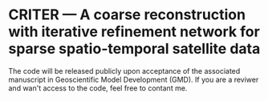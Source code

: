 # CRITER — A coarse reconstruction with iterative refinement network for sparse spatio-temporal satellite data

The code will be released publicly upon acceptance of the associated manuscript in Geoscientific Model Development (GMD). If you are a reviwer and wan't access to the code, feel free to contant me.
